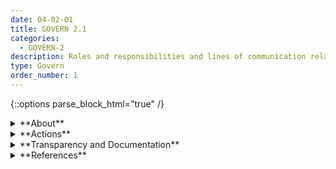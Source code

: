```yaml
---
date: 04-02-01
title: GOVERN 2.1
categories:
  - GOVERN-2 
description: Roles and responsibilities and lines of communication related to mapping, measuring, and managing AI risks are clear to individuals and teams throughout the organization, and documented.
type: Govern
order_number: 1
---
```

{::options parse_block_html="true" /}


<details>
<summary markdown="span">**About**</summary>
<br>
The development of a risk-aware organizational culture starts with the definition of responsibilities. Under ideal risk management settings, oversight professionals are independent from model developers and report through risk management functions or directly to executives, countering implicit biases such as groupthink. This creates a firewall between technology development and risk management functions, so efforts cannot be easily bypassed or ignored.

Facilitating a culture where AI system design and implementation decisions can be questioned and course-corrected by empowered stakeholders provides organizations with tools to anticipate and effectively manage risks before they materialize.

</details>

<details>
<summary markdown="span">**Actions**</summary>
* Establish policies that define the AI risk management roles and responsibilities for positions directly and indirectly related to AI systems, including, but not limited to
    * Boards of directors or advisory committees
    * Senior management
    * AI audit functions
    * Product management
    * Project management
    * AI design
    * AI development
    * Human-AI interaction
    * AI testing and evaluation
    * AI acquisition and procurement
    * Impact assessment functions
    * Oversight functions 
* Establish policies that promote regular communication among AI actors participating in AI risk management efforts.
* Establish policies that separate management of AI system development functions from AI system testing functions, to enable independent course-correction of AI systems.
* Establish policies to identify, increase the transparency of, and prevent conflicts of interest in AI risk management, and to counteract confirmation bias and market incentives that may hinder AI risk management efforts.
</details>

<details>
<summary markdown="span">**Transparency and Documentation**</summary>
<br>
**Organizations can document the following:**
- To what extent has the entity clarified the roles, responsibilities, and delegated authorities to relevant stakeholders?
- Who is ultimately responsible for the decisions of the AI and is this person aware of the intended uses and limitations of the analytic?
- Are the responsibilities of the personnel involved in the various AI governance processes clearly defined?
- What are the roles, responsibilities, and delegation of authorities of personnel involved in the design, development, deployment, assessment and monitoring of the AI system?
- Did your organization implement accountability-based practices in data management and protection (e.g. the PDPA and OECD Privacy Principles)?

**AI Transparency Resources: Govern**
- [WEF Model AI Governance Framework Assessment 2020](https://www.pdpc.gov.sg/-/media/Files/PDPC/PDF-Files/Resource-for-Organisation/AI/SGModelAIGovFramework2.pdf)
- [WEF Companion to the Model AI Governance Framework- 2020](https://www.pdpc.gov.sg/-/media/Files/PDPC/PDF-Files/Resource-for-Organisation/AI/SGIsago.pdf)
- [GAO-21-519SP: AI Accountability Framework for Federal Agencies & Other Entities](https://www.gao.gov/products/gao-21-519sp)

</details>

<details>
<summary markdown="span">**References**</summary>
<br>
Andrew Smith, “Using Artificial Intelligence and Algorithms,” FTC Business Blog (Apr. 8, 2020). [URL](https://www.ftc.gov/news-events/blogs/business-blog/2020/04/using-artificial-intelligence-algorithms)

Off. Superintendent Fin. Inst. Canada, Enterprise-Wide Model Risk Management for Deposit-Taking Institutions, E-23 (Sept. 2017).

Bd. Governors Fed. Rsrv. Sys., Supervisory Guidance on Model Risk Management, SR Letter 11-7 (Apr. 4, 2011).

Off. Comptroller Currency, Comptroller’s Handbook: Model Risk Management (Aug. 2021). [URL](https://www.occ.gov/publications-and-resources/publications/comptrollers-handbook/files/model-risk-management/index-model-risk-management.html)

</details>
